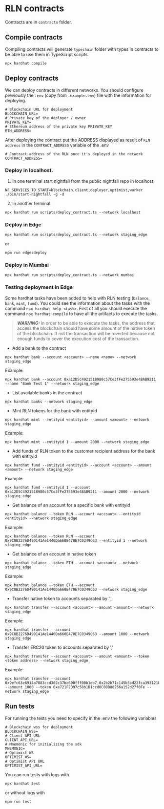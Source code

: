 # RLN contracts
Contracts are in `contracts` folder.
## Compile contracts
Compiling contracts will generate `typechain` folder with types in contracts to be able to use them in TypeScript scripts.
```
npx hardhat compile
```
## Deploy contracts
We can deploy contracts in different networks.
You should configure previously the `.env` (copy from `.example.env`) file with the information for deploying.

```
# Blockchain URL for deployment
BLOCKCHAIN_URL=
# Private key of the deployer / owner
PRIVATE_KEY=
# Ethereum address of the private key PRIVATE_KEY
ETH_ADDRESS=
``` 
After deploying the contract put the ADDRESS displayed as result of `RLN address` in the `CONTRACT_ADDRESS` variable of the .env
```
# Contract address of the RLN once it's deployed in the network
CONTRACT_ADDRESS=
```
### Deploy in localhost.

1. In one terminal start nightfall from the public nightfall repo in localhost
```
NF_SERVICES_TO_START=blockchain,client,deployer,optimist,worker ./bin/start-nightfall -g -d
```
2. In another terminal
```
npx hardhat run scripts/deploy_contract.ts --network localhost
```
### Deploy in Edge
```
npx hardhat run scripts/deploy_contract.ts --network staging_edge
```
or
```
npm run edge:deploy
```

### Deploy in Mumbai
```
npx hardhat run scripts/deploy_contract.ts --network mumbai
```


### Testing deployment in Edge
Some hardhat tasks have been added to help with RLN testing (`balance`, `bank`, `mint`, `fund`). You could see the information about the tasks with the command `npx hardhat help <task>`.
First of all you should execute the command `npx hardhat compile` to have all the artifacts to execute the tasks.

> **_WARNING:_** In order to be able to execute the tasks, the address that access the blockchain should have some amount of the native token of the blockchain. If not the transaction will be reverted because not enough funds to cover the execution cost of the transaction.

- Add a bank to the contract
```
npx hardhat bank --account <account> --name <name> --network staging_edge
```
Example:
```
npx hardhat bank --account 0xa12D5C4921518980c57Ce3fFe275593e4BAB9211 --name "Bank Test 1" --network staging_edge
```
- List available banks in the contract
```
npx hardhat banks --network staging_edge
```
- Mint RLN tokens for the bank with entityId
```
npx hardhat mint --entityid <entityid> --amount <amount> --network staging_edge
```
Example:
```
npx hardhat mint --entityid 1 --amount 2000 --network staging_edge
```
- Add funds of RLN token to the customer recipient address for the bank with entityid
```
npx hardhat fund --entityid <entityid> --account <account> --amount <amount> --network staging_edge
```
Example:
```
npx hardhat fund --entityid 1 --account 0xa12D5C4921518980c57Ce3fFe275593e4BAB9211 --amount 2000 --network staging_edge
```
- Get balance of an account for a specific bank with entityid
```
npx hardhat balance --token RLN --account <account> --entityid <entityid> --network staging_edge      
```
Example:
```
npx hardhat balance --token RLN --account 0x9C8B2276D490141Ae1440Da660E470E7C0349C63 --entityid 1 --network staging_edge
```
- Get balance of an account in native token
```
npx hardhat balance --token ETH --account <account> --network staging_edge      
```
Example:
```
npx hardhat balance --token ETH --account 0x9C8B2276D490141Ae1440Da660E470E7C0349C63 --network staging_edge
```
- Transfer native token to accounts separated by ','
```
npx hardhat transfer --account <account> --amount <amount> --network staging_edge      
```
Example:
```
npx hardhat transfer --account 0x9C8B2276D490141Ae1440Da660E470E7C0349C63 --amount 1000 --network staging_edge      
```
- Transfer ERC20 token to accounts separated by ','
```
npx hardhat transfer --account <account> --amount <amount> --token <token address> --network staging_edge      
```
Example:
```
npx hardhat transfer --account 0x9efc63e6914a7883ccd302c37bc690fff00b1eb7,0x2b2b71c145b3bd22fca39312181f2bce8087a90e --amount 1000 --token 0xe721F2D97c58b1D1ccd0C80B88256a152d27f0Fe --network staging_edge      
```

## Run tests
For running the tests you need to specify in the .env the following variables
```
# Blockchain wss for deployment
BLOCKCHAIN_WSS=
# Client API URL
CLIENT_API_URL=
# Mnemonic for initializing the sdk
MNEMONIC=
# Optimist WS
OPTIMIST_WS=
# Optimist API URL
OPTIMIST_API_URL=
```
You can run tests with logs with
```
npx hardhat test
```
or without logs with 
```
npm run test
```
